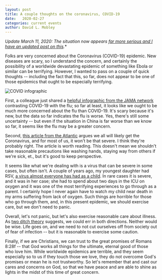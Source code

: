```yaml
---
layout: post
title: A couple thoughts on the coronavirus, COVID-19
date:   2020-02-27
categories: current events
author: David L. Mobley
---
```


*Update March 11, 2020: The situation now appears [far more serious and I have an updated post on this](https://heisfaithful.github.io/current/events/2020/03/11/coronavirus2.html).**

Folks are very concerned about the Coronavirus (COVID-19) epidemic. New diseases are scary, so I understand the concern, and certainly the possibility of a worldwide devastating epidemic of something like Ebola or similar can be terrifying. However, I wanted to pass on a couple of quick thoughts -- including the fact that this, so far, does not appear to be one of those epidemics that ought to be especially terrifying.

![COVID infographic](https://cdn.jamanetwork.com/ama/content_public/journal/jama/0/m_jig200002fa.png?Expires=2147483647&Signature=M~asau9jBIy8B2eymbGwL3vhuBpsOsk2T-7kUi5VHSd7BYQRSGZbFQoLXgw6aewSHLkcz9ElyxK8JuImbizTj3OiORaCX6EG7pf0twYdJffw~QhYUQHx8Hp~kfQzY9HnnZbhqvfZy1X-~pdaL-Y0-XFxGMfYG~QaIakNa6vWDTu6V8MYHifeAfumXV6v3r5POVgfN7T3nImI1-Wxgp-ydY7UukDhZKuBS0sWh9a4mNY8h5lWGpfwBb1R141HTNHmx2a7QLBvb8Vrr2vJc-rrD47YIxoIToLFiSlDgi5y1MIdjY6bjs8~E2McnT-93x4xbFYMDJZk0X1sDv2jy3bW9w__&Key-Pair-Id=APKAIE5G5CRDK6RD3PGA)

First, a colleague just shared a [helpful infographic from the JAMA network](https://jamanetwork.com/journals/jama/fullarticle/2762386) contrasting COVID-19 with the flu; so far at least, it looks like we ought to be much more concerned about the flu than COVID-19. It's scary because it's new, but the data so far indicates the flu is worse. Yes, there's still some uncertainty -- but even if the situation in China is far worse than we know so far, it seems like the flu may be a greater concern.

Second, [this article from the Atlantic](https://www.theatlantic.com/health/archive/2020/02/covid-vaccine/607000/) argues we all will likely get the Coronavirus, and for most of us, it won't be that severe. I think they're probably right. The article is worth reading. This doesn't mean we shouldn't take reasonable precautions like washing hands, staying way from others if we're sick, et., but it's good to keep perspective.

It seems like what we're dealing with is a virus that can be severe in some cases, but often isn't. A couple of years ago, my youngest daughter had RSV, [a virus almost everyone has had as a child](https://www.cdc.gov/rsv/index.html). In rare cases it is severe, and it was in her case; she had to spend about two days in the ICU on oxygen and it was one of the most terrifying experiences to go through as a parent. I certainly hope I never again have to watch my child near death in my arms suffering from lack of oxygen. Such things are horrible for those who go through them, and, in this present epidemic, we should exercise care, but we don't need to panic.

Overall, let's not panic, but let's also exercise reasonable care about illness. As [two ditch theory](https://heisfaithful.github.io/theology/2020/02/20/ditches.html) suggests, we could err in both directions. Neither would be wise. Life goes on, and we need to not cut ourselves off from society out of fear of infection -- but it is reasonable to exercise some caution.

Finally, if we are Christians, we can trust to the great promises of Romans 8:28f -- that God works all things for the ultimate, eternal good of those who love him. While worldwide epidemics are terrible, and they seem especially so to us if they touch those we love, they do not overcome God's promises or mean he is not trustworthy. So let's remember that and cast our cares and concerns on God, so that we have peace and are able to shine as lights in the midst of this time of great concern.
